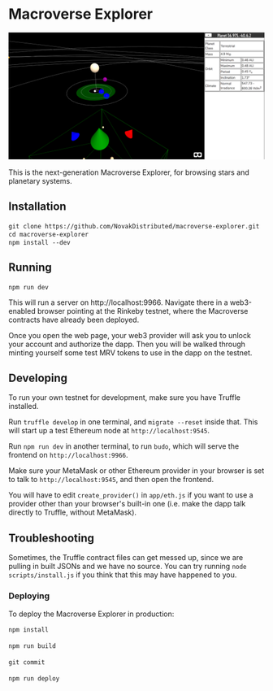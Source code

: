 # Macroverse Explorer

![A screenshot showing a terrestrial planet orbiting in the habitable zone of a star](doc/screenshot.png)

This is the next-generation Macroverse Explorer, for browsing stars and planetary systems.

## Installation

```
git clone https://github.com/NovakDistributed/macroverse-explorer.git
cd macroverse-explorer
npm install --dev
```

## Running

```
npm run dev
```

This will run a server on http://localhost:9966. Navigate there in a web3-enabled browser pointing at the Rinkeby testnet, where the Macroverse contracts have already been deployed.

Once you open the web page, your web3 provider will ask you to unlock your account and authorize the dapp. Then you will be walked through minting yourself some test MRV tokens to use in the dapp on the testnet.

## Developing

To run your own testnet for development, make sure you have Truffle installed.

Run `truffle develop` in one terminal, and `migrate --reset` inside that. This will start up a test Ethereum node at `http://localhost:9545`.

Run `npm run dev` in another terminal, to run `budo`, which will serve the frontend on `http://localhost:9966`.

Make sure your MetaMask or other Ethereum provider in your browser is set to talk to `http://localhost:9545`, and then open the frontend.

You will have to edit `create_provider()` in `app/eth.js` if you want to use a provider other than your browser's built-in one (i.e. make the dapp talk directly to Truffle, without MetaMask).

## Troubleshooting

Sometimes, the Truffle contract files can get messed up, since we are pulling in built JSONs and we have no source. You can try running `node scripts/install.js` if you think that this may have happened to you.

### Deploying

To deploy the Macroverse Explorer in production:

```
npm install

npm run build

git commit
            
npm run deploy
```
